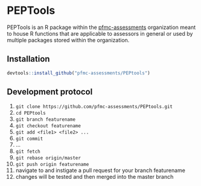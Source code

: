 # PEPTools

PEPTools is an R package within the 
[pfmc-assessments](https://github.com/pfmc-assessments)
organization meant to house R functions that are applicable to 
assessors in general or used by multiple packages stored within the organization. 

## Installation

``` r
devtools::install_github("pfmc-assessments/PEPtools")
```

## Development protocol

  1. `git clone https://github.com/pfmc-assessments/PEPtools.git`
  2. `cd PEPtools`
  3. `git branch featurename`
  4. `git checkout featurename`
  5. `git add <file1> <file2> ...`
  6. `git commit`
  7. ...
  8. `git fetch`
  9. `git rebase origin/master`
  10. `git push origin featurename`
  11. navigate to [](https://github.com/pfmc-assessments/PEPtools) and 
  instigate a pull request for your branch featurename
  12. changes will be tested and then merged into the master branch